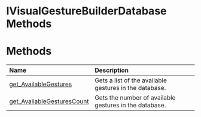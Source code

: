IVisualGestureBuilderDatabase Methods  
=====================================  

<span id="publicmethodsSection"></span>

Methods  
=======  

<table>
<colgroup>
<col width="30%" />
<col width="60%" />
</colgroup>
<thead>
<tr class="header">
<th align="left">Name</th>
<th align="left">Description</th>
</tr>
</thead>
<tbody>
<tr class="odd">
<td align="left"><a href="Methods/get_AvailableGestures.md">get_AvailableGestures</a></td>
<td align="left">Gets a list of the available gestures in the database.</td>
</tr>
<tr class="even">
<td align="left"><a href="Methods/get_AvailableGesturesCount.md">get_AvailableGesturesCount</a></td>
<td align="left">Gets the number of available gestures in the database.</td>
</tr>
</tbody>
</table>



<!--Please do not edit the data in the comment block below.-->
<!--
TOCTitle : IVisualGestureBuilderDatabase Methods
RLTitle : IVisualGestureBuilderDatabase Methods
KeywordK : IVisualGestureBuilderDatabase interface, methods
KeywordA : Methods.T:Microsoft.Kinect.visualgesturebuilder.IVisualGestureBuilderDatabase
AssetID : Methods.T:Microsoft.Kinect.visualgesturebuilder.IVisualGestureBuilderDatabase
Locale : en-us
CommunityContent : 1
TargetOS : Windows
TopicType : kbSyntax
DocSet : K4Wv2
ProjType : K4Wv2Proj
Technology : Kinect for Windows
Product : Kinect for Windows SDK v2
productversion : 20
-->
